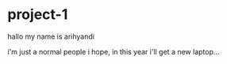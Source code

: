 # project-1


hallo my name is arihyandi

i'm just a normal people
i hope, in this year i'll get a new laptop...
